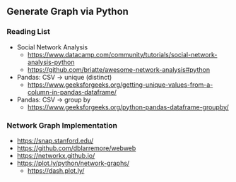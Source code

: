 ## Generate Graph via Python

### Reading List

* Social Network Analysis
    * https://www.datacamp.com/community/tutorials/social-network-analysis-python
    * https://github.com/briatte/awesome-network-analysis#python
* Pandas: CSV -> unique (distinct)
    * https://www.geeksforgeeks.org/getting-unique-values-from-a-column-in-pandas-dataframe/
* Pandas: CSV -> group by
    * https://www.geeksforgeeks.org/python-pandas-dataframe-groupby/

### Network Graph Implementation

* https://snap.stanford.edu/
* https://github.com/dblarremore/webweb
* https://networkx.github.io/
* https://plot.ly/python/network-graphs/
    * https://dash.plot.ly/